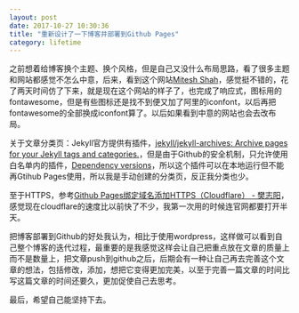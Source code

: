 ```yaml
---
layout: post
date: 2017-10-27 10:30:36
title: "重新设计了一下博客并部署到Github Pages"
category: lifetime
---
```



之前想着给博客换个主题、换个风格，但是自己又没什么布局思路，看了很多主题和网站都感觉不怎么中意，后来，看到这个网站[Mitesh Shah](https://miteshshah.github.io/)，感觉挺不错的，花了两天时间仿了下来，就是现在这个网站的样子了，也完成了响应式，图标用的fontawesome，但是有些图标还是找不到便又加了阿里的iconfont，以后再把fontawesome的全部换成iconfont算了。以后如果看到中意的网站也会去改布局。

关于文章分类页：Jekyll官方提供有插件，[jekyll/jekyll-archives: Archive pages for your Jekyll tags and categories.](https://github.com/jekyll/jekyll-archives)，但是由于Github的安全机制，只允许使用白名单内的插件，[Dependency versions](https://pages.github.com/versions/)，所以这个插件可以在本地运行但不能再Gtihub Pages使用，所以我是手动创建的分类页，反正我分类也少。

至于HTTPS，参考[Github Pages绑定域名添加HTTPS（Cloudflare） - 樊志阳](https://fanzhiyang.com/blog/github-pages-cloudflare-ssl/)，感觉现在cloudflare的速度比以前快了不少，我第一次用的时候连官网都要打开半天。

把博客部署到Github的好处我认为，相比于使用wordpress，这样做可以看到自己整个博客的迭代过程，最重要的是我感觉这样会让自己把重点放在文章的质量上而不是数量上，把文章push到github之后，后期会有一种让自己再去完善这个文章的想法，包括修改，添加，想把它变得更加完美，以至于完善一篇文章的时间比写这篇文章的时间还要久，更加促使自己去思考。

最后，希望自己能坚持下去。